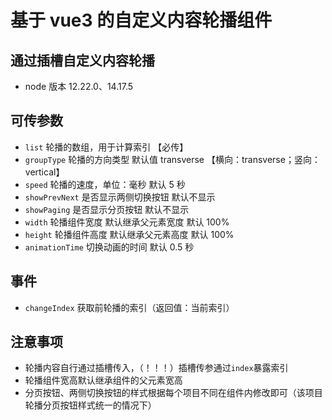 <!--
 * @Author: 西南开发二组蒋治坤 jiangzhikun@uino.com
 * @Date: 2022-11-03 10:58:17
 * @LastEditors: 西南开发二组蒋治坤 jiangzhikun@uino.com
 * @LastEditTime: 2022-11-10 15:00:31
 * @FilePath: \vue-carousel-slot\README.md
 * @Description: 这是默认设置,请设置`customMade`, 打开koroFileHeader查看配置 进行设置: https://github.com/OBKoro1/koro1FileHeader/wiki/%E9%85%8D%E7%BD%AE
-->

# 基于 vue3 的自定义内容轮播组件

## 通过插槽自定义内容轮播

- node 版本 12.22.0、14.17.5

## 可传参数

- `list` 轮播的数组，用于计算索引 【必传】
- `groupType` 轮播的方向类型 默认值 transverse 【横向：transverse；竖向：vertical】
- `speed` 轮播的速度，单位：毫秒 默认 5 秒
- `showPrevNext` 是否显示两侧切换按钮 默认不显示
- `showPaging` 是否显示分页按钮 默认不显示
- `width` 轮播组件宽度 默认继承父元素宽度 默认 100%
- `height` 轮播组件高度 默认继承父元素高度 默认 100%
- `animationTime` 切换动画的时间 默认 0.5 秒

## 事件

- `changeIndex` 获取前轮播的索引（返回值：当前索引）

## 注意事项

- 轮播内容自行通过插槽传入，（！！！）插槽传参通过`index`暴露索引
- 轮播组件宽高默认继承组件的父元素宽高
- 分页按钮、两侧切换按钮的样式根据每个项目不同在组件内修改即可（该项目轮播分页按钮样式统一的情况下）
